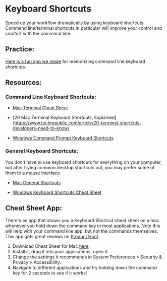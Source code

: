 
# Keyboard Shortcuts

Speed up your workflow dramatically by using keyboard shortcuts.  Command line/terminal shortcuts in particular will improve your control and comfort with the command line.

## Practice:
[Here is a fun app we made](https://techtonica.github.io/keyboard-shortcuts-practice/) for memorizing command line keyboard shortcuts.

## Resources:

### Command Line Keyboard Shortcuts:
- [Mac Terminal Cheat Sheet](https://gist.github.com/poopsplat/7195274)

- [20 Mac Terminal Keyboard Shortcuts, Explained](https://www.techrepublic.com/article/20-terminal-shortcuts-developers-need-to-know/

- [Windows Command Prompt Keyboard Shortcuts](https://www.howtogeek.com/254401/34-useful-keyboard-shortcuts-for-the-windows-command-prompt/)

### General Keyboard Shortcuts:

You don't have to use keyboard shortcuts for everything on your computer, but after trying common desktop shortcuts out, you may prefer some of them to a mouse interface.

- [Mac General Shortcuts](https://support.apple.com/en-us/HT201236)

- [Windows Keyboard Shortcuts Cheat Sheet](https://code.visualstudio.com/shortcuts/keyboard-shortcuts-windows.pdf)


## Cheat Sheet App:

There's an app that shows you a Keyboard Shortcut cheat sheet on a mac whenever you hold down the command key in most applications.  Note this will help with your command line app, but not the commands themselves. This app gets great reviews on [Product Hunt](https://www.producthunt.com/posts/cheatsheet-2).

1. Download Cheat Sheet for Mac [here](https://www.cheatsheetapp.com/CheatSheet/). 
2. Install it, drag it into your applications, open it. 
3. Change the settings it recommends in System Preferences > Security & Privacy > Accessibility.
4. Navigate to different applications and try holding down the command key for 2 seconds to see if it works!
